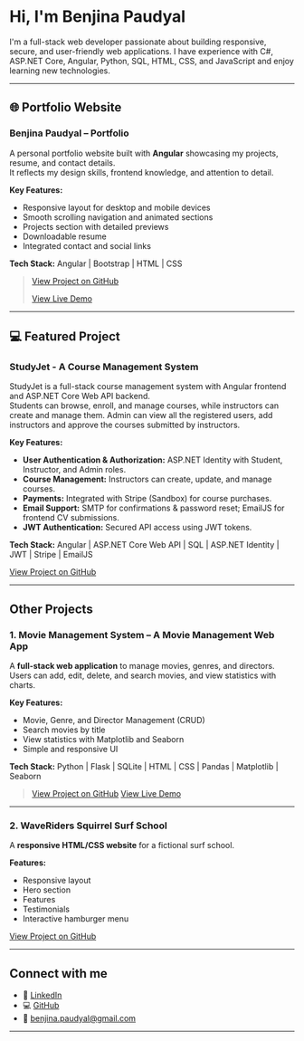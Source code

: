 # Hi, I'm Benjina Paudyal

I'm a full-stack web developer passionate about building responsive, secure, and user-friendly web applications.
I have experience with C#, ASP.NET Core, Angular, Python, SQL, HTML, CSS, and JavaScript and enjoy learning new technologies.

---

## 🌐 Portfolio Website

### Benjina Paudyal – Portfolio 
A personal portfolio website built with **Angular** showcasing my projects, resume, and contact details.  
It reflects my design skills, frontend knowledge, and attention to detail.

**Key Features:**
- Responsive layout for desktop and mobile devices  
- Smooth scrolling navigation and animated sections  
- Projects section with detailed previews  
- Downloadable resume  
- Integrated contact and social links  

**Tech Stack:** Angular | Bootstrap | HTML | CSS  


> [View Project on GitHub](https://github.com/Benjina-Paudyal/portfolio-website)
> 
> [ View Live Demo ](https://benjina-paudyal.github.io/portfolio-website/)

---

##   💻 Featured Project

### StudyJet - A Course Management System
StudyJet is a full-stack course management system with Angular frontend and ASP.NET Core Web API backend.  
Students can browse, enroll, and manage courses, while instructors can create and manage them. Admin can view all the registered users, add instructors and approve the courses submitted by instructors.

**Key Features:**  
- **User Authentication & Authorization:** ASP.NET Identity with Student, Instructor, and Admin roles.  
- **Course Management:** Instructors can create, update, and manage courses.  
- **Payments:** Integrated with Stripe (Sandbox) for course purchases.  
- **Email Support:** SMTP for confirmations & password reset; EmailJS for frontend CV submissions.  
- **JWT Authentication:** Secured API access using JWT tokens.  

**Tech Stack:** Angular | ASP.NET Core Web API | SQL | ASP.NET Identity | JWT | Stripe | EmailJS  

[View Project on GitHub](https://github.com/Benjina-Paudyal/StudyJet)  

---

## Other Projects

 ### 1.  Movie Management System – A Movie Management Web App

A **full-stack web application** to manage movies, genres, and directors. Users can add, edit, delete, and search movies, and view statistics with charts.

**Key Features:**  
- Movie, Genre, and Director Management (CRUD)  
- Search movies by title  
- View statistics with Matplotlib and Seaborn  
- Simple and responsive UI  

**Tech Stack:** Python | Flask | SQLite | HTML | CSS | Pandas | Matplotlib | Seaborn  

> [View Project on GitHub](https://github.com/Benjina-Paudyal/movie_management_system.git)
> [View Live Demo ](https://movie-management-system-4acx.onrender.com/)

---

 ### 2.   WaveRiders Squirrel Surf School
 
A **responsive HTML/CSS website** for a fictional surf school.  

**Features:** 
-  Responsive layout
-  Hero section 
-  Features 
-  Testimonials 
-  Interactive hamburger menu

[View Project on GitHub](https://github.com/Benjina-Paudyal/Waveriders_Responsive_Website)

---

## Connect with me

- 💼 [LinkedIn](https://www.linkedin.com/in/benjinapaudyal/)  
- 💻 [GitHub](https://github.com/Benjina-Paudyal)  
- 📧 benjina.paudyal@gmail.com  
---



